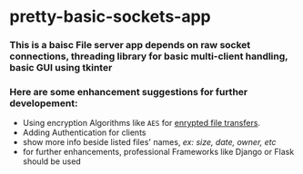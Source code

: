﻿# pretty-basic-sockets-app
### This is a baisc File server app depends on raw socket connections, threading library for basic multi-client handling, basic GUI using tkinter

### Here are some enhancement suggestions for further developement:
* Using encryption Algorithms like `AES` for [enrypted file transfers](https://www.youtube.com/watch?v=wJanjCfyhAk).
* Adding Authentication for clients
* show more info beside listed files' names, *ex: size, date, owner, etc*
* for further enhancements, professional Frameworks like Django or Flask should be used
